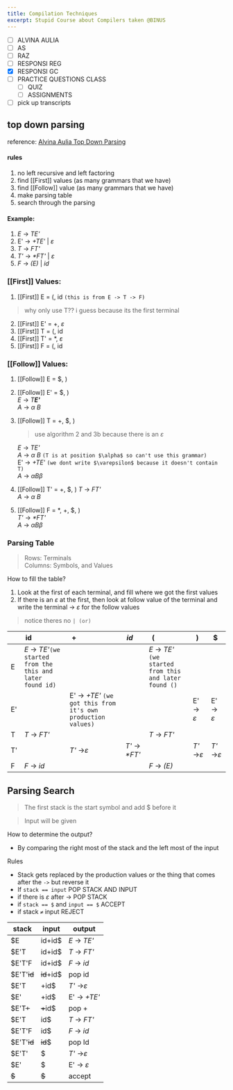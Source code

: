 ```yaml
---
title: Compilation Techniques
excerpt: Stupid Course about Compilers taken @BINUS
---
```

- [ ] ALVINA AULIA
- [ ] AS
- [ ] RAZ
- [ ] RESPONSI REG
- [x] RESPONSI GC
- [ ] PRACTICE QUESTIONS CLASS
	- [ ] QUIZ
	- [ ] ASSIGNMENTS
- [ ] pick up transcripts

## top down parsing
reference: [Alvina Aulia Top Down Parsing](https://www.youtube.com/watch?v=WpXMlZ5WipI&t=650s&ab_channel=AlvinaAulia)  

#### rules
1. no left recursive and left factoring
2. find [[First]] values (as many grammars that we have)  
3. find [[Follow]] value (as many grammars that we have)  
4. make parsing table  
5. search through the parsing  
#### Example: 
1. _E_ -> *TE'*
2. E' -> *+TE'* | $\varepsilon$
3. *T* -> *FT'*
4. *T'* -> *\*FT'* | $\varepsilon$
5. *F* -> *(E)* | *id*
### [[First]] Values:
1. [[First]] E = \(, id `(this is from E -> T -> F)`
> why only use T?? i guess because its the first terminal
2. [[First]] E' =  +, $\varepsilon$
3. [[First]] T = (, id
4. [[First]] T' = \*, $\varepsilon$
5. [[First]] F = (, id

### [[Follow]] Values:

1. [[Follow]] E = $, )  
2. [[Follow]] E' = $, )  
   *E* -> *T**E'***  
   *A* -> $\alpha$ *B*  
3. [[Follow]] T = +, $, ) 
   > use algorithm 2 and 3b because there is an $\varepsilon$  

   _E_ -> *TE'*  
   *A* -> $\alpha$ *B*  `(T is at position $\alpha$ so can't use this grammar)`  
   E' -> *+TE'* `(we dont write $\varepsilon$ because it doesn't contain T)`  
   *A* -> $\alpha$*B*$\beta$  
4. [[Follow]] T' =   +, $, ) 
   *T* -> *FT'*  
   *A* -> $\alpha$ *B*  
5. [[Follow]] F = \*, +, $, )  
   *T'* -> *\*FT'*  
   *A* -> $\alpha$*B*$\beta$   

### Parsing Table
> Rows: Terminals  
> Columns: Symbols, and Values

How to fill the table?  
1. Look at the first of each terminal, and fill where we got the first values  
2. If there is an $\varepsilon$ at the first, then look at follow value of the terminal and write the terminal -> $\varepsilon$  for the follow values  

> notice theres no `| (or)`   

|     | <div style="width:20px">id</div>                            | <div style="width:20px">+</div>                              | <div style="width:20px">*id*</div> | <div style="width:20px">(</div>                         | <div style="width:20px">)</div> | <div style="width:20px">$</div> |
| --- | ----------------------------------------------------------- | ------------------------------------------------------------ | ---------------------------------- | ------------------------------------------------------- | ------------------------------- | ------------------------------- |
| E   | _E_ -> *TE'*`(we started from the this and later found id)` |                                                              |                                    | _E_ -> *TE'* `(we started from this and later found ()` |                                 |                                 |
| E'  |                                                             | E' -> *+TE'* `(we got this from it's own production values)` |                                    |                                                         | E' -> $\varepsilon$             | E' -> $\varepsilon$             |
| T   | *T* -> *FT'*                                                |                                                              |                                    | *T* -> *FT'*                                            |                                 |                                 |
| T'  |                                                             | *T'* ->$\varepsilon$                                         | *T'* -> *\*FT'*                    |                                                         | *T'* ->$\varepsilon$            | *T'* ->$\varepsilon$            |
| F   | *F* -> *id*                                                 |                                                              |                                    | *F* -> *(E)*                                            |                                 |                                 |

   ## Parsing Search

> The first stack is the start symbol and add $ before it

> Input will be given

How to determine the output?
- By comparing the right most of the stack and the left most of the input 

Rules
- Stack gets replaced by the production values or the thing that comes after the `->` but reverse it
- If `stack == input` POP STACK AND INPUT
- if there is $\varepsilon$ after -> POP STACK
- if `stack == $` and `input == $` ACCEPT
- if stack `≠` input REJECT

| stack       | input      | output               |
| ----------- | ---------- | -------------------- |
| $E          | id+id$     | _E_ -> *TE'*         |
| $E'T        | id+id$     | *T* -> *FT'*         |
| $E'T'F      | id+id$     | *F* -> *id*          |
| $E'T'~~id~~ | ~~id~~+id$ | pop id               |
| $E'T        | +id$       | *T'* ->$\varepsilon$ |
| $E'         | +id$       | E' -> *+TE'*         |
| $E'T~~+~~   | ~~+~~id$   | pop +                |
| $E'T        | id$        | *T* -> *FT'*         |
| $E'T'F      | id$        | *F* -> *id*          |
| $E'T'~~id~~ | ~~id~~$    | pop Id               |
| $E'T'       | $          | *T'* ->$\varepsilon$ |
| $E'         | $          | E' -> $\varepsilon$  |
| ~~$~~       | ~~$~~      | accept               |

